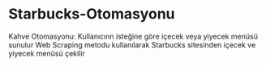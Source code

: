 # Starbucks-Otomasyonu
Kahve Otomasyonu: Kullanıcınn isteğine göre içecek veya yiyecek menüsü sunulur
Web Scraping metodu kullanılarak Starbucks sitesinden içecek ve yiyecek menüsü çekilir
